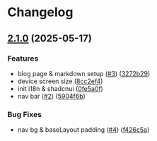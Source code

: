 # Changelog

## [2.1.0](https://github.com/jerrykhh/profile/compare/v2.0.0...v2.1.0) (2025-05-17)


### Features

* blog page & markdown setup ([#3](https://github.com/jerrykhh/profile/issues/3)) ([3272b29](https://github.com/jerrykhh/profile/commit/3272b299974a2b8d0288e5836a7283d57489c712))
* device screen size ([8cc2ef4](https://github.com/jerrykhh/profile/commit/8cc2ef46f1568b16b225c8eeb40d82214c516ff0))
* init i18n & shadcnui ([0fe5a0f](https://github.com/jerrykhh/profile/commit/0fe5a0f98387f5e6b9ca6d911d116507af2cb476))
* nav bar ([#2](https://github.com/jerrykhh/profile/issues/2)) ([5904f6b](https://github.com/jerrykhh/profile/commit/5904f6b1df6195f2a1e5bd8b51a16bf046d70ce2))


### Bug Fixes

* nav bg & baseLayout padding ([#4](https://github.com/jerrykhh/profile/issues/4)) ([f426c5a](https://github.com/jerrykhh/profile/commit/f426c5a96669659e2a6e0494d23b1baefe1e0aac))
